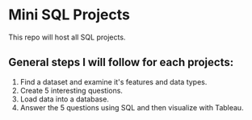 # Mini SQL Projects

This repo will host all SQL projects.

## General steps I will follow for each projects:
1. Find a dataset and examine it's features and data types.
2. Create 5 interesting questions.
3. Load data into a database.
3. Answer the 5 questions using SQL and then visualize with Tableau.
